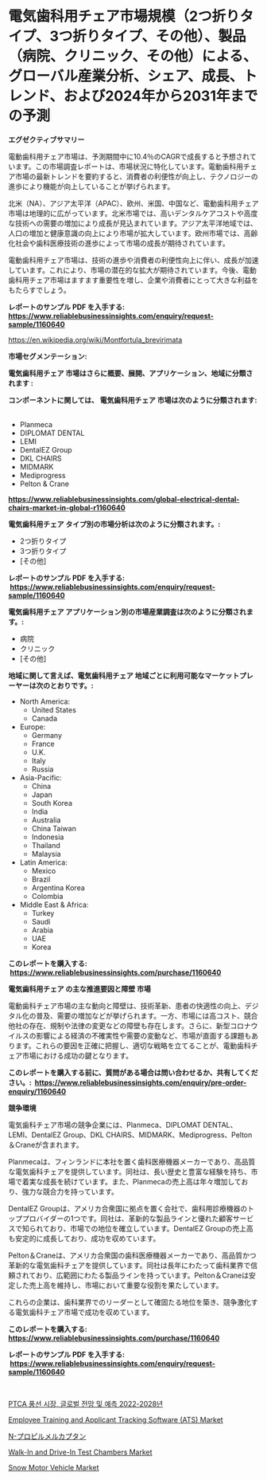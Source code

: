 <p><h1>電気歯科用チェア市場規模（2つ折りタイプ、3つ折りタイプ、その他）、製品（病院、クリニック、その他）による、グローバル産業分析、シェア、成長、トレンド、および2024年から2031年までの予測</h1></p><p><strong>エグゼクティブサマリー</strong></p>
<p><p>電動歯科用チェア市場は、予測期間中に10.4％のCAGRで成長すると予想されています。この市場調査レポートは、市場状況に特化しています。電動歯科用チェア市場の最新トレンドを要約すると、消費者の利便性が向上し、テクノロジーの進歩により機能が向上していることが挙げられます。</p><p>北米（NA）、アジア太平洋（APAC）、欧州、米国、中国など、電動歯科用チェア市場は地理的に広がっています。北米市場では、高いデンタルケアコストや高度な技術への需要の増加により成長が見込まれています。アジア太平洋地域では、人口の増加と健康意識の向上により市場が拡大しています。欧州市場では、高齢化社会や歯科医療技術の進歩によって市場の成長が期待されています。</p><p>電動歯科用チェア市場は、技術の進歩や消費者の利便性向上に伴い、成長が加速しています。これにより、市場の潜在的な拡大が期待されています。今後、電動歯科用チェア市場はますます重要性を増し、企業や消費者にとって大きな利益をもたらすでしょう。</p></p>
<p><strong>レポートのサンプル PDF を入手する: <a href="https://www.reliablebusinessinsights.com/enquiry/request-sample/1160640">https://www.reliablebusinessinsights.com/enquiry/request-sample/1160640</a></strong></p>
<p><a href="https://en.wikipedia.org/wiki/Montfortula_brevirimata">https://en.wikipedia.org/wiki/Montfortula_brevirimata</a></p>
<p><strong>市場セグメンテーション:</strong></p>
<p><strong> 電気歯科用チェア 市場はさらに概要、展開、アプリケーション、地域に分類されます :</strong></p>
<p><strong>コンポーネントに関しては、 電気歯科用チェア 市場は次のように分類されます: &nbsp;</strong></p>
<p><ul><li>Planmeca</li><li>DIPLOMAT DENTAL</li><li>LEMI</li><li>DentalEZ Group</li><li>DKL CHAIRS</li><li>MIDMARK</li><li>Mediprogress</li><li>Pelton & Crane</li></ul></p>
<p><strong><a href="https://www.reliablebusinessinsights.com/global-electrical-dental-chairs-market-in-global-r1160640">https://www.reliablebusinessinsights.com/global-electrical-dental-chairs-market-in-global-r1160640</a></strong></p>
<p><strong> 電気歯科用チェア タイプ別の市場分析は次のように分類されます。:</strong></p>
<p><ul><li>2つ折りタイプ</li><li>3つ折りタイプ</li><li>[その他]</li></ul></p>
<p><strong>レポートのサンプル PDF を入手する: &nbsp;<a href="https://www.reliablebusinessinsights.com/enquiry/request-sample/1160640">https://www.reliablebusinessinsights.com/enquiry/request-sample/1160640</a></strong></p>
<p><strong> 電気歯科用チェア アプリケーション別の市場産業調査は次のように分類されます。:</strong></p>
<p><ul><li>病院</li><li>クリニック</li><li>[その他]</li></ul></p>
<p><strong>地域に関して言えば、電気歯科用チェア 地域ごとに利用可能なマーケットプレーヤーは次のとおりです。:</strong></p>
<p><ul>
    <li>
        North America:
        <ul>
            <li>United States</li>
            <li>Canada</li>
        </ul>
    </li>
    <li>
        Europe:
        <ul>
            <li>Germany</li>
            <li>France</li>
            <li>U.K.</li>
            <li>Italy</li>
            <li>Russia</li>
        </ul>
    </li>
    <li>
        Asia-Pacific:
        <ul>
            <li>China</li>
            <li>Japan</li>
            <li>South Korea</li>
            <li>India</li>
            <li>Australia</li>
            <li>China Taiwan</li>
            <li>Indonesia</li>
            <li>Thailand</li>
            <li>Malaysia</li>
        </ul>
    </li>
    <li>
        Latin America:
        <ul>
            <li>Mexico</li>
            <li>Brazil</li>
            <li>Argentina Korea</li>
            <li>Colombia</li>
        </ul>
    </li>
    <li>
        Middle East & Africa:
        <ul>
            <li>Turkey</li>
            <li>Saudi</li>
            <li>Arabia</li>
            <li>UAE</li>
            <li>Korea</li>
        </ul>
    </li>
    </ul></p>
<p><strong>このレポートを購入する: &nbsp;<a href="https://www.reliablebusinessinsights.com/purchase/1160640">https://www.reliablebusinessinsights.com/purchase/1160640</a></strong></p>
<p><strong>電気歯科用チェア の主な推進要因と障壁 市場</strong></p>
<p><p>電動歯科チェア市場の主な動向と障壁は、技術革新、患者の快適性の向上、デジタル化の普及、需要の増加などが挙げられます。一方、市場には高コスト、競合他社の存在、規制や法律の変更などの障壁も存在します。さらに、新型コロナウイルスの影響による経済の不確実性や需要の変動など、市場が直面する課題もあります。これらの要因を正確に把握し、適切な戦略を立てることが、電動歯科チェア市場における成功の鍵となります。</p></p>
<p><strong>このレポートを購入する前に、質問がある場合は問い合わせるか、共有してください。:&nbsp; <a href="https://www.reliablebusinessinsights.com/enquiry/pre-order-enquiry/1160640">https://www.reliablebusinessinsights.com/enquiry/pre-order-enquiry/1160640</a></strong></p>
<p><strong>競争環境</strong></p>
<p><p>電気歯科チェア市場の競争企業には、Planmeca、DIPLOMAT DENTAL、LEMI、DentalEZ Group、DKL CHAIRS、MIDMARK、Mediprogress、Pelton＆Craneが含まれます。  </p><p>Planmecaは、フィンランドに本社を置く歯科医療機器メーカーであり、高品質な電気歯科チェアを提供しています。同社は、長い歴史と豊富な経験を持ち、市場で着実な成長を続けています。また、Planmecaの売上高は年々増加しており、強力な競合力を持っています。</p><p>DentalEZ Groupは、アメリカ合衆国に拠点を置く会社で、歯科用診療機器のトッププロバイダーの1つです。同社は、革新的な製品ラインと優れた顧客サービスで知られており、市場での地位を確立しています。DentalEZ Groupの売上高も安定的に成長しており、成功を収めています。</p><p>Pelton＆Craneは、アメリカ合衆国の歯科医療機器メーカーであり、高品質かつ革新的な電気歯科チェアを提供しています。同社は長年にわたって歯科業界で信頼されており、広範囲にわたる製品ラインを持っています。Pelton＆Craneは安定した売上高を維持し、市場において重要な役割を果たしています。</p><p>これらの企業は、歯科業界でのリーダーとして確固たる地位を築き、競争激化する電気歯科チェア市場で成功を収めています。</p></p>
<p><strong>このレポートを購入する: &nbsp; <a href="https://www.reliablebusinessinsights.com/purchase/1160640">https://www.reliablebusinessinsights.com/purchase/1160640</a></strong></p>
<p><strong>レポートのサンプル PDF を入手する: &nbsp;<a href="https://www.reliablebusinessinsights.com/enquiry/request-sample/1160640">https://www.reliablebusinessinsights.com/enquiry/request-sample/1160640</a></strong><strong></strong></p>
<p>&nbsp;</p>
<p><p><a href="https://github.com/rcabello548/Market-Research-Report-List-2/blob/main/7943916130788.md">PTCA 풍선 시장, 글로벌 전망 및 예측 2022-2028년</a></p><p><a href="https://github.com/dringals/Market-Research-Report-List-5/blob/main/employee-training-and-applicant-tracking-software-ats-market.md">Employee Training and Applicant Tracking Software (ATS) Market</a></p><p><a href="https://github.com/TerrellConn/Market-Research-Report-List-2/blob/main/4212914134109.md">N-プロピルメルカプタン</a></p><p><a href="https://issuu.com/reportprime-2/docs/walk-in-and-drive-in-test-chambers-market-size-203">Walk-In and Drive-In Test Chambers Market</a></p><p><a href="https://issuu.com/reportprime-2/docs/snow-motor-vehicle-market-size-2030.pptx">Snow Motor Vehicle Market</a></p></p>